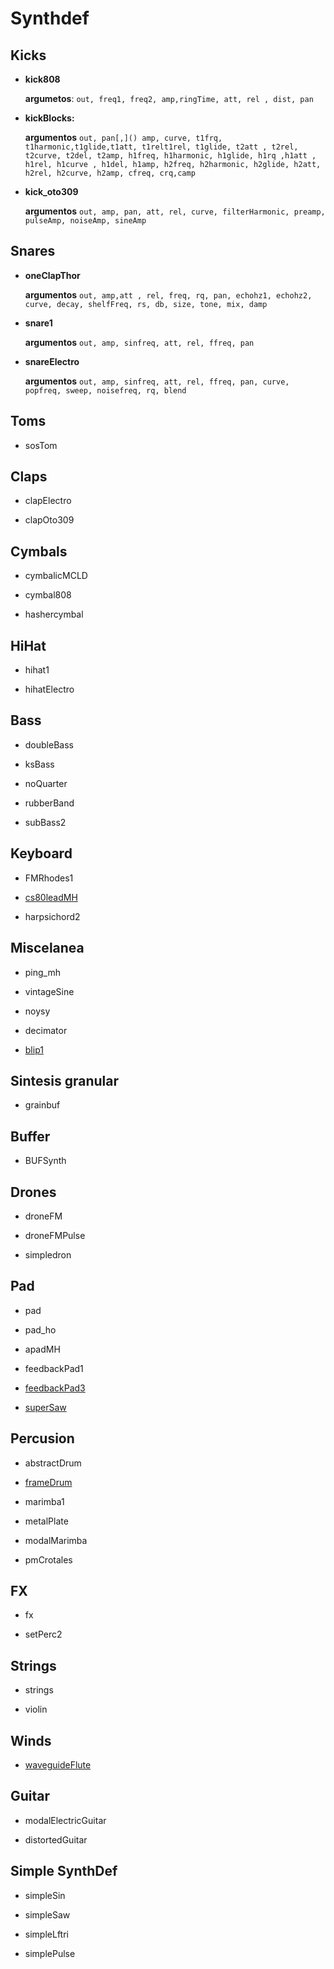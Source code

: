 # Synthdef

## Kicks

- **kick808**
  
  **argumetos**: ```out, freq1, freq2, amp,ringTime, att, rel , dist, pan```

- **kickBlocks:**
  
  **argumentos** ```out, pan[,]() amp, curve, t1frq, t1harmonic,t1glide,t1att, t1relt1rel, t1glide, t2att , t2rel, t2curve, t2del, t2amp, h1freq, h1harmonic, h1glide, h1rq ,h1att , h1rel, h1curve , h1del, h1amp, h2freq, h2harmonic, h2glide, h2att, h2rel, h2curve, h2amp, cfreq, crq,camp```

- **kick_oto309**
  
  **argumentos** `out, amp, pan, att, rel, curve, filterHarmonic, preamp, pulseAmp, noiseAmp, sineAmp`

## Snares

- **oneClapThor** 
  
  **argumentos** `out, amp,att , rel, freq, rq, pan, echohz1, echohz2, curve, decay, shelfFreq, rs, db, size, tone, mix, damp`

- **snare1**
  
  **argumentos** `out, amp, sinfreq, att, rel, ffreq, pan`

- **snareElectro**
  
  **argumentos** `out, amp, sinfreq, att, rel, ffreq, pan, curve, popfreq, sweep, noisefreq, rq, blend`

## Toms

- sosTom

## Claps

- clapElectro

- clapOto309

## Cymbals

- cymbalicMCLD

- cymbal808

- hashercymbal

## HiHat

- hihat1

- hihatElectro

## Bass

- doubleBass

- ksBass

- noQuarter

- rubberBand

- subBass2

## Keyboard

- FMRhodes1

- <u>cs80leadMH</u>

- harpsichord2

## Miscelanea

- ping_mh

- vintageSine

- noysy

- decimator

- <u>blip1</u>

## Sintesis granular

- grainbuf

## Buffer

- BUFSynth

## Drones

- droneFM

- droneFMPulse

- simpledron

## Pad

- pad

- pad_ho

- apadMH

- feedbackPad1

- <u>feedbackPad3</u>

- <u>superSaw</u>

## Percusion

- abstractDrum

- <u>frameDrum</u>

- marimba1

- metalPlate

- modalMarimba

- pmCrotales

## FX

- fx

- setPerc2

## Strings

- strings

- violin

## Winds

- <u>waveguideFlute</u>

## Guitar

- modalElectricGuitar

- distortedGuitar

## Simple SynthDef

- simpleSin

- simpleSaw

- simpleLftri

- simplePulse

